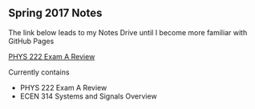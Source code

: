 ## Spring 2017 Notes

The link below leads to my Notes Drive until I become more familiar with GitHub Pages


[PHYS 222 Exam A Review](PHYS_222_ExamA.pdf)


Currently contains
- PHYS 222 Exam A Review
- ECEN 314 Systems and Signals Overview
